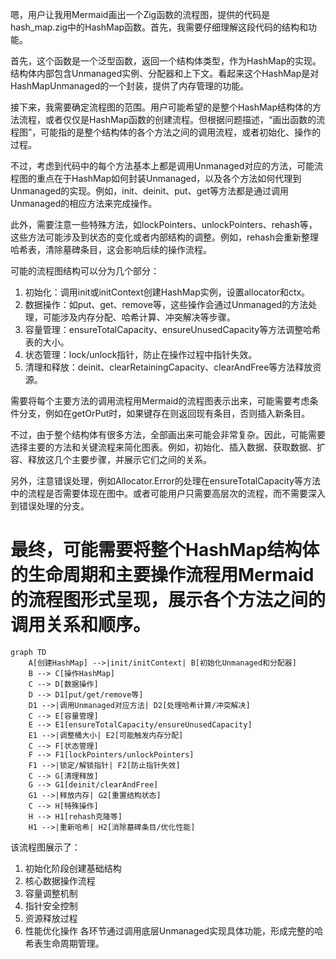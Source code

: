 嗯，用户让我用Mermaid画出一个Zig函数的流程图，提供的代码是hash_map.zig中的HashMap函数。首先，我需要仔细理解这段代码的结构和功能。

首先，这个函数是一个泛型函数，返回一个结构体类型，作为HashMap的实现。结构体内部包含Unmanaged实例、分配器和上下文。看起来这个HashMap是对HashMapUnmanaged的一个封装，提供了内存管理的功能。

接下来，我需要确定流程图的范围。用户可能希望的是整个HashMap结构体的方法流程，或者仅仅是HashMap函数的创建流程。但根据问题描述，“画出函数的流程图”，可能指的是整个结构体的各个方法之间的调用流程，或者初始化、操作的过程。

不过，考虑到代码中的每个方法基本上都是调用Unmanaged对应的方法，可能流程图的重点在于HashMap如何封装Unmanaged，以及各个方法如何代理到Unmanaged的实现。例如，init、deinit、put、get等方法都是通过调用Unmanaged的相应方法来完成操作。

此外，需要注意一些特殊方法，如lockPointers、unlockPointers、rehash等，这些方法可能涉及到状态的变化或者内部结构的调整。例如，rehash会重新整理哈希表，清除墓碑条目，这会影响后续的操作流程。

可能的流程图结构可以分为几个部分：

1. 初始化：调用init或initContext创建HashMap实例，设置allocator和ctx。
2. 数据操作：如put、get、remove等，这些操作会通过Unmanaged的方法处理，可能涉及内存分配、哈希计算、冲突解决等步骤。
3. 容量管理：ensureTotalCapacity、ensureUnusedCapacity等方法调整哈希表的大小。
4. 状态管理：lock/unlock指针，防止在操作过程中指针失效。
5. 清理和释放：deinit、clearRetainingCapacity、clearAndFree等方法释放资源。

需要将每个主要方法的调用流程用Mermaid的流程图表示出来，可能需要考虑条件分支，例如在getOrPut时，如果键存在则返回现有条目，否则插入新条目。

不过，由于整个结构体有很多方法，全部画出来可能会非常复杂。因此，可能需要选择主要的方法和关键流程来简化图表。例如，初始化、插入数据、获取数据、扩容、释放这几个主要步骤，并展示它们之间的关系。

另外，注意错误处理，例如Allocator.Error的处理在ensureTotalCapacity等方法中的流程是否需要体现在图中。或者可能用户只需要高层次的流程，而不需要深入到错误处理的分支。

最终，可能需要将整个HashMap结构体的生命周期和主要操作流程用Mermaid的流程图形式呈现，展示各个方法之间的调用关系和顺序。
================================================
```mermaid
graph TD
    A[创建HashMap] -->|init/initContext| B[初始化Unmanaged和分配器]
    B --> C[操作HashMap]
    C --> D[数据操作]
    D --> D1[put/get/remove等]
    D1 -->|调用Unmanaged对应方法| D2[处理哈希计算/冲突解决]
    C --> E[容量管理]
    E --> E1[ensureTotalCapacity/ensureUnusedCapacity]
    E1 -->|调整桶大小| E2[可能触发内存分配]
    C --> F[状态管理]
    F --> F1[lockPointers/unlockPointers]
    F1 -->|锁定/解锁指针| F2[防止指针失效]
    C --> G[清理释放]
    G --> G1[deinit/clearAndFree]
    G1 -->|释放内存| G2[重置结构状态]
    C --> H[特殊操作]
    H --> H1[rehash克隆等]
    H1 -->|重新哈希| H2[消除墓碑条目/优化性能]
``` 

该流程图展示了：
1. 初始化阶段创建基础结构
2. 核心数据操作流程
3. 容量调整机制
4. 指针安全控制
5. 资源释放过程
6. 性能优化操作
各环节通过调用底层Unmanaged实现具体功能，形成完整的哈希表生命周期管理。